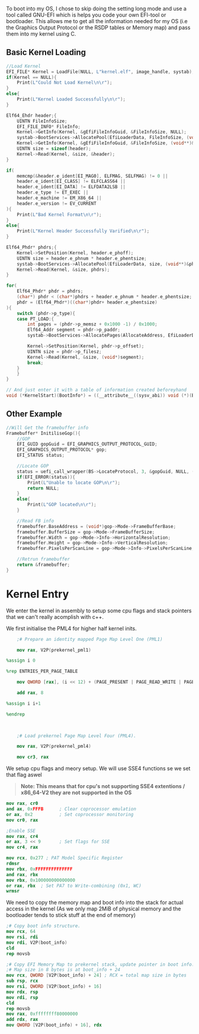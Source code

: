 To boot into my OS, I chose to skip doing the setting long mode and use a tool called GNU-EFI which is helps you code your own EFI-tool or bootloader. This allows me to get all the information needed for my OS (i.e the Graphics Output Protocol or the RSDP tables or Memory map) and pass them into my kernel using C.

## Basic Kernel Loading
```C TI="Get File"
//Load Kernel
EFI_FILE* Kernel = LoadFile(NULL, L"kernel.elf", image_handle, systab);
if(Kernel == NULL){
	Print(L"Could Not Load Kernel\n\r");
}
else{
	Print(L"Kernel Loaded Successfully\n\r");
}
```

```C TI="Read it to a elf object to be entered"
Elf64_Ehdr header;{
	UINTN FileInfoSize;
	EFI_FILE_INFO* FileInfo;
	Kernel->GetInfo(Kernel, &gEfiFileInfoGuid, &FileInfoSize, NULL);
	systab->BootServices->AllocatePool(EfiLoaderData, FileInfoSize, (void**)&FileInfo);
	Kernel->GetInfo(Kernel, &gEfiFileInfoGuid, &FileInfoSize, (void**)&FileInfo);
	UINTN size = sizeof(header);
	Kernel->Read(Kernel, &size, &header);
}

if(
	memcmp(&header.e_ident[EI_MAG0], ELFMAG, SELFMAG) != 0 ||
	header.e_ident[EI_CLASS] != ELFCLASS64 ||
	header.e_ident[EI_DATA] != ELFDATA2LSB ||
	header.e_type != ET_EXEC ||
	header.e_machine != EM_X86_64 ||
	header.e_version != EV_CURRENT
){
	Print(L"Bad Kernel Format\n\r");
}
else{
	Print(L"Kernel Header Successfully Varified\n\r");
}

Elf64_Phdr* phdrs;{
	Kernel->SetPosition(Kernel, header.e_phoff);
	UINTN size = header.e_phnum * header.e_phentsize;
	systab->BootServices->AllocatePool(EfiLoaderData, size, (void**)&phdrs);
	Kernel->Read(Kernel, &size, phdrs);
}

for(
	Elf64_Phdr* phdr = phdrs;
	(char*) phdr < (char*)phdrs + header.e_phnum * header.e_phentsize;
	phdr = (Elf64_Phdr*)((char*)phdr+ header.e_phentsize)
){
	switch (phdr->p_type){
	case PT_LOAD:{
		int pages = (phdr->p_memsz + 0x1000 -1) / 0x1000;
		Elf64_Addr segment = phdr->p_paddr;
		systab->BootServices->AllocatePages(AllocateAddress, EfiLoaderData, pages, &segment);

		Kernel->SetPosition(Kernel, phdr->p_offset);
		UINTN size = phdr->p_filesz;
		Kernel->Read(Kernel, &size, (void*)segment);
		break;
	}
	}
}

// And just enter it with a table of information created beforeyhand
void (*KernelStart)(BootInfo*) = ((__attribute__((sysv_abi)) void (*)(BootInfo*) ) header.e_entry);
```

## Other Example
```C TI="GOP Gathering"
//Will Get the framebuffer info
Framebuffer* InitiliseGop(){
	//GOP
	EFI_GUID gopGuid = EFI_GRAPHICS_OUTPUT_PROTOCOL_GUID;
	EFI_GRAPHICS_OUTPUT_PROTOCOL* gop;
	EFI_STATUS status;

	//Locate GOP
	status = uefi_call_wrapper(BS->LocateProtocol, 3, &gopGuid, NULL, (void**)&gop);
	if(EFI_ERROR(status)){
		Print(L"Unable to locate GOP\n\r");
		return NULL;
	}
	else{
		Print(L"GOP located\n\r");
	}

	//Read FB info
	framebuffer.BaseAddress = (void*)gop->Mode->FrameBufferBase;
	framebuffer.BufferSize = gop->Mode->FrameBufferSize;
	framebuffer.Width = gop->Mode->Info->HorizontalResolution;
	framebuffer.Height = gop->Mode->Info->VerticalResolution;
	framebuffer.PixelsPerScanLine = gop->Mode->Info->PixelsPerScanLine;

	//Retrun framebuffer
	return &framebuffer;
}
```

# Kernel Entry
We enter the kernel in assembly to setup some cpu flags and stack pointers that we can't really acomplish with c++.

We first initialise the PML4 for higher half kernel inits.
``` NASM
    ;# Prepare an identity mapped Page Map Level One (PML1)

    mov rax, V2P(prekernel_pml1)

%assign i 0

%rep ENTRIES_PER_PAGE_TABLE

    mov QWORD [rax], (i << 12) + (PAGE_PRESENT | PAGE_READ_WRITE | PAGE_GLOBAL)

    add rax, 8

%assign i i+1

%endrep

  

    ;# Load prekernel Page Map Level Four (PML4).

    mov rax, V2P(prekernel_pml4)

    mov cr3, rax
```

We setup cpu flags and meory setup. We will use SSE4 functions se we set that flag aswel
> **Note: This means that for cpu's not supporting SSE4 extentions / x86_64-V2 they are not supported in the OS**
```NASM
mov rax, cr0
and ax, 0xFFFB      ; Clear coprocessor emulation
or ax, 0x2          ; Set coprocessor monitoring
mov cr0, rax

;Enable SSE
mov rax, cr4
or ax, 3 << 9       ; Set flags for SSE
mov cr4, rax

mov rcx, 0x277 ; PAT Model Specific Register
rdmsr
mov rbx, 0xFFFFFFFFFFFFFF
and rax, rbx
mov rbx, 0x100000000000000
or rax, rbx  ; Set PA7 to Write-combining (0x1, WC)
wrmsr
```

We need to copy the memory map and boot info into the stack for actual access in the kernel (As we only map 2MiB of physical memory and the bootloader tends to stick stuff at the end of memory)
```NASM
;# Copy boot info structure.
mov rcx, 64
mov rsi, rdi
mov rdi, V2P(boot_info)
cld
rep movsb

;# Copy EFI Memory Map to prekernel stack, update pointer in boot info.
;# Map size in 8 bytes is at boot_info + 24
mov rcx, QWORD [V2P(boot_info) + 24] ; RCX = total map size in bytes
sub rsp, rcx
mov rsi, QWORD [V2P(boot_info) + 16]
mov rdx, rsp
mov rdi, rsp
cld
rep movsb
mov rax, 0xffffffff80000000
add rdx, rax
mov QWORD [V2P(boot_info) + 16], rdx
```